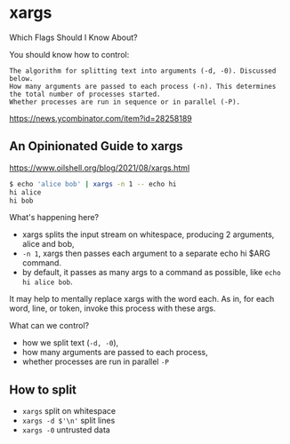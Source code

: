 # xargs

Which Flags Should I Know About?

You should know how to control:

    The algorithm for splitting text into arguments (-d, -0). Discussed below.
    How many arguments are passed to each process (-n). This determines the total number of processes started.
    Whether processes are run in sequence or in parallel (-P).

https://news.ycombinator.com/item?id=28258189


## An Opinionated Guide to xargs

https://www.oilshell.org/blog/2021/08/xargs.html


```bash
$ echo 'alice bob' | xargs -n 1 -- echo hi
hi alice
hi bob
```

What's happening here?

- xargs splits the input stream on whitespace, producing 2 arguments, alice and bob,
- `-n 1`, xargs then passes each argument to a separate echo hi $ARG command.
- by default, it passes as many args to a command as possible, like `echo hi alice bob`.

It may help to mentally replace xargs with the word each. As in, for each word, line, or token, invoke this process with these args.

What can we control?

- how we split text (`-d, -0`),
- how many arguments are passed to each process,
- whether processes are run in parallel `-P`

## How to split

- `xargs` split on whitespace
- `xargs -d $'\n'` split lines
- `xargs -0` untrusted data
